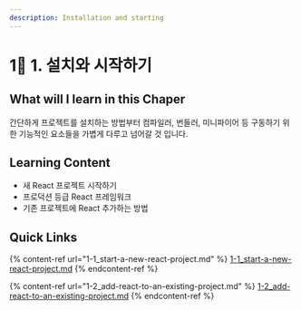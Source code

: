 ```yaml
---
description: Installation and starting
---
```


# 1⃣ 1. 설치와 시작하기

## What will I learn in this Chaper

간단하게 프로젝트를 설치하는 방법부터 컴파일러, 번들러, 미니파이어 등 구동하기 위한 기능적인 요소들을 가볍게 다루고 넘어갈 것 입니다.

## Learning Content

* 새 React 프로젝트 시작하기
* 프로덕션 등급 React 프레임워크
* 기존 프로젝트에 React 추가하는 방법

## Quick Links

{% content-ref url="1-1_start-a-new-react-project.md" %}
[1-1\_start-a-new-react-project.md](1-1\_start-a-new-react-project.md)
{% endcontent-ref %}

{% content-ref url="1-2_add-react-to-an-existing-project.md" %}
[1-2\_add-react-to-an-existing-project.md](1-2\_add-react-to-an-existing-project.md)
{% endcontent-ref %}

